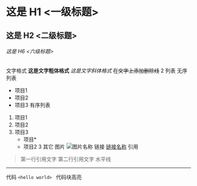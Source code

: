 # 这是 H1 <一级标题>
## 这是 H2 <二级标题> 
###### 这是 H6 <六级标题> 
文字格式
 **这是文字粗体格式** 
*这是文字斜体格式* 
~~在文字上添加删除线~~ 
2 列表 无序列表
 * 项目1 
* 项目2 
* 项目3
 有序列表 
1. 项目1 
2. 项目2
 3. 项目3 
      * 项目* 
      * 项目2
3 其它 
 图片
 ![图片名称](http://upload-images.jianshu.io/upload_images/1097226-6a6fbea43e82e7ac.png) 
链接 
[链接名称](http://gitcafe.com)
 引用 
> 第一行引用文字
 > 第二行引用文字 
水平线 
*** 
代码 `<hello world>
` 代码块高亮 